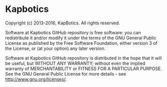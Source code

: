 # Kapbotics

Copyright (c) 2013-2016, KapBotics. All rights reserved.

Software at Kapbotics GitHub repository is free software: you can redistribute it and/or modify it under 
the terms of the GNU General Public License as published by the Free Software Foundation, either version 3 of the 
License, or (at your option) any later version.

Software at Kapbotics GitHub repository is distributed in the hope that it will be useful, but WITHOUT ANY WARRANTY; 
without even the implied warranty of MERCHANTABILITY or FITNESS FOR A PARTICULAR PURPOSE.  See the GNU General Public 
License for more details - see <http://www.gnu.org/licenses/>.
